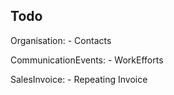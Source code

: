 Todo
----

Organisation: - Contacts

CommunicationEvents: - WorkEfforts

SalesInvoice: - Repeating Invoice